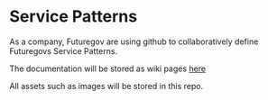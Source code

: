 # Service Patterns

As a company, Futuregov are using github to collaboratively define Futuregovs Service Patterns.

The documentation will be stored as wiki pages [here](https://github.com/wearefuturegov/service-patterns/wiki)

All assets such as images will be stored in this repo.
